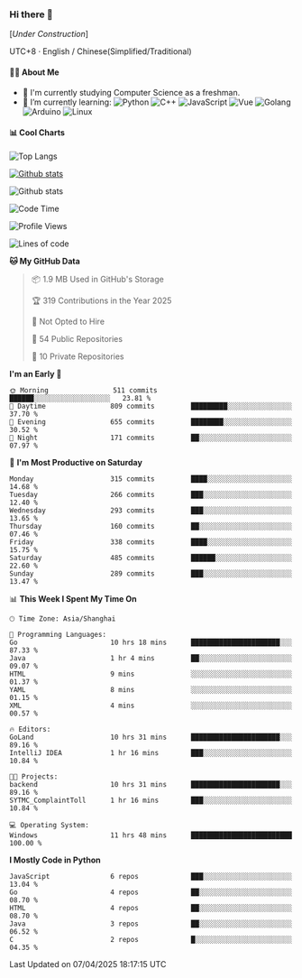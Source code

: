 ### Hi there 👋

\[*Under Construction*\]

UTC+8 · English / Chinese(Simplified/Traditional)

<!--
**NoNormalCreeper/NoNormalCreeper** is a ✨ _special_ ✨ repository because its `README.md` (this file) appears on your GitHub profile.

Here are some ideas to get you started:

- 🔭 I’m currently working on ...
- 🌱 I’m currently learning ...
- 👯 I’m looking to collaborate on ...
- 🤔 I’m looking for help with ...
- 💬 Ask me about ...
- 📫 How to reach me: ...
- 😄 Pronouns: ...
- ⚡ Fun fact: ...
-->

#### 👩‍💻 About Me

- 🏫 I'm currently studying Computer Science as a freshman.
- 🌱 I’m currently learning: 
![Python](https://img.shields.io/badge/-Python-blue?style=flat-square&logo=Python&logoColor=fff)
![C++](https://img.shields.io/badge/-C%2B%2B-00599C?style=flat-square&logo=C%2B%2B&logoColor=fff)
![JavaScript](https://img.shields.io/badge/-JavaScript-ffca18?style=flat-square&logo=JavaScript&logoColor=fff)
![Vue](https://img.shields.io/badge/-Vue-4FC08D?style=flat-square&logo=Vue.js&logoColor=fff)
![Golang](https://img.shields.io/badge/-Go-007d9c?style=flat-square&logo=Go&logoColor=fff)
![Arduino](https://img.shields.io/badge/-Arduino-00979D?style=flat-square&logo=Arduino&logoColor=fff)
![Linux](https://img.shields.io/badge/-Linux-FCC624?style=flat-square&logo=Linux&logoColor=fff)

#### 📊 Cool Charts

![Top Langs](https://readme-stats-zeta-six.vercel.app/api/top-langs/?username=NoNormalCreeper&layout=compact)

[![Github stats](https://readme-stats-zeta-six.vercel.app/api?username=NoNormalCreeper&show=reviews,discussions_started,discussions_answered,prs_merged,prs_merged_percentage)](https://github.com/anuraghazra/github-readme-stats)

![Github stats](https://github-profile-trophy.vercel.app/?username=NoNormalCreeper)


<!--START_SECTION:waka-->
![Code Time](http://img.shields.io/badge/Code%20Time-398%20hrs%206%20mins-blue)

![Profile Views](http://img.shields.io/badge/Profile%20Views-10-blue)

![Lines of code](https://img.shields.io/badge/From%20Hello%20World%20I%27ve%20Written-3.0%20million%20lines%20of%20code-blue)

**🐱 My GitHub Data** 

> 📦 1.9 MB Used in GitHub's Storage 
 > 
> 🏆 319 Contributions in the Year 2025
 > 
> 🚫 Not Opted to Hire
 > 
> 📜 54 Public Repositories 
 > 
> 🔑 10 Private Repositories 
 > 
**I'm an Early 🐤** 

```text
🌞 Morning                511 commits         ██████░░░░░░░░░░░░░░░░░░░   23.81 % 
🌆 Daytime                809 commits         █████████░░░░░░░░░░░░░░░░   37.70 % 
🌃 Evening                655 commits         ████████░░░░░░░░░░░░░░░░░   30.52 % 
🌙 Night                  171 commits         ██░░░░░░░░░░░░░░░░░░░░░░░   07.97 % 
```
📅 **I'm Most Productive on Saturday** 

```text
Monday                   315 commits         ████░░░░░░░░░░░░░░░░░░░░░   14.68 % 
Tuesday                  266 commits         ███░░░░░░░░░░░░░░░░░░░░░░   12.40 % 
Wednesday                293 commits         ███░░░░░░░░░░░░░░░░░░░░░░   13.65 % 
Thursday                 160 commits         ██░░░░░░░░░░░░░░░░░░░░░░░   07.46 % 
Friday                   338 commits         ████░░░░░░░░░░░░░░░░░░░░░   15.75 % 
Saturday                 485 commits         ██████░░░░░░░░░░░░░░░░░░░   22.60 % 
Sunday                   289 commits         ███░░░░░░░░░░░░░░░░░░░░░░   13.47 % 
```


📊 **This Week I Spent My Time On** 

```text
🕑︎ Time Zone: Asia/Shanghai

💬 Programming Languages: 
Go                       10 hrs 18 mins      ██████████████████████░░░   87.33 % 
Java                     1 hr 4 mins         ██░░░░░░░░░░░░░░░░░░░░░░░   09.07 % 
HTML                     9 mins              ░░░░░░░░░░░░░░░░░░░░░░░░░   01.37 % 
YAML                     8 mins              ░░░░░░░░░░░░░░░░░░░░░░░░░   01.15 % 
XML                      4 mins              ░░░░░░░░░░░░░░░░░░░░░░░░░   00.57 % 

🔥 Editors: 
GoLand                   10 hrs 31 mins      ██████████████████████░░░   89.16 % 
IntelliJ IDEA            1 hr 16 mins        ███░░░░░░░░░░░░░░░░░░░░░░   10.84 % 

🐱‍💻 Projects: 
backend                  10 hrs 31 mins      ██████████████████████░░░   89.16 % 
SYTMC_ComplaintToll      1 hr 16 mins        ███░░░░░░░░░░░░░░░░░░░░░░   10.84 % 

💻 Operating System: 
Windows                  11 hrs 48 mins      █████████████████████████   100.00 % 
```

**I Mostly Code in Python** 

```text
JavaScript               6 repos             ███░░░░░░░░░░░░░░░░░░░░░░   13.04 % 
Go                       4 repos             ██░░░░░░░░░░░░░░░░░░░░░░░   08.70 % 
HTML                     4 repos             ██░░░░░░░░░░░░░░░░░░░░░░░   08.70 % 
Java                     3 repos             ██░░░░░░░░░░░░░░░░░░░░░░░   06.52 % 
C                        2 repos             █░░░░░░░░░░░░░░░░░░░░░░░░   04.35 % 
```




 Last Updated on 07/04/2025 18:17:15 UTC
<!--END_SECTION:waka-->

